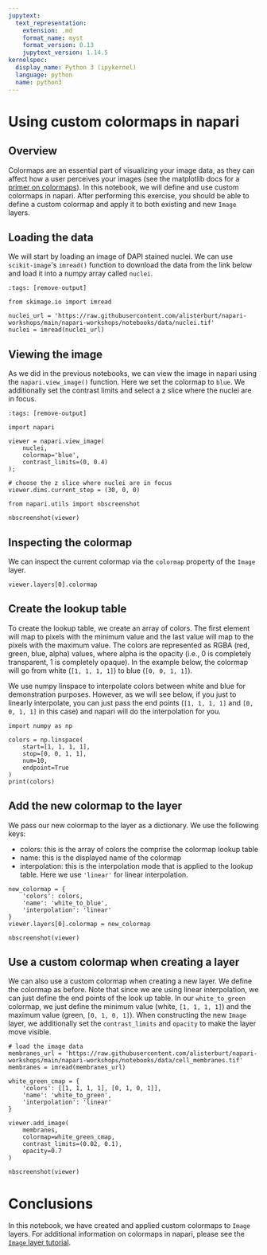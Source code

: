 ```yaml
---
jupytext:
  text_representation:
    extension: .md
    format_name: myst
    format_version: 0.13
    jupytext_version: 1.14.5
kernelspec:
  display_name: Python 3 (ipykernel)
  language: python
  name: python3
---
```


# Using custom colormaps in napari

## Overview
Colormaps are an essential part of visualizing your image data, as they can affect how a user perceives your images (see the matplotlib docs for a [primer on colormaps](https://matplotlib.org/stable/tutorials/colors/colormaps.html)). In this notebook, we will define and use custom colormaps in napari. After performing this exercise, you should be able to define a custom colormap and apply it to both existing and new `Image` layers.


## Loading the data

We will start by loading an image of DAPI stained nuclei. We can use `scikit-image`'s `imread()` function to download the data from the link below and load it into a numpy array called `nuclei`.

```{code-cell} ipython3
:tags: [remove-output]

from skimage.io import imread

nuclei_url = 'https://raw.githubusercontent.com/alisterburt/napari-workshops/main/napari-workshops/notebooks/data/nuclei.tif'
nuclei = imread(nuclei_url)
```

## Viewing the image

As we did in the previous notebooks, we can view the image in napari using the `napari.view_image()` function. Here we set the colormap to `blue`. We additionally set the contrast limits and select a z slice where the nuclei are in focus.

```{code-cell} ipython3
:tags: [remove-output]

import napari

viewer = napari.view_image(
    nuclei,
    colormap='blue',
    contrast_limits=(0, 0.4)
);

# choose the z slice where nuclei are in focus
viewer.dims.current_step = (30, 0, 0)
```

```{code-cell} ipython3
from napari.utils import nbscreenshot

nbscreenshot(viewer)
```

## Inspecting the colormap

We can inspect the current colormap via the `colormap` property of the `Image` layer.

```{code-cell} ipython3
viewer.layers[0].colormap
```

## Create the lookup table

To create the lookup table, we create an array of colors. The first element will map to pixels with the minimum value and the last value will map to the pixels with the maximum value. The colors are represented as RGBA (red, green, blue, alpha) values, where alpha is the opacity (i.e., 0 is completely transparent, 1 is completely opaque). In the example below, the colormap will go from white (`[1, 1, 1, 1]`) to blue (`[0, 0, 1, 1]`).

We use numpy linspace to interpolate colors between white and blue for demonstration purposes. However, as we will see below, if you just to linearly interpolate, you can just pass the end points (`[1, 1, 1, 1]` and `[0, 0, 1, 1]` in this case) and napari will do the interpolation for you.

```{code-cell} ipython3
import numpy as np

colors = np.linspace(
    start=[1, 1, 1, 1],
    stop=[0, 0, 1, 1],
    num=10,
    endpoint=True
)
print(colors)
```

## Add the new colormap to the layer

We pass our new colormap to the layer as a dictionary. We use the following keys:
- colors: this is the array of colors the comprise the colormap lookup table
- name: this is the displayed name of the colormap
- interpolation: this is the interpolation mode that is applied to the lookup table. Here we use `'linear'` for linear interpolation.

```{code-cell} ipython3
new_colormap = {
    'colors': colors,
    'name': 'white_to_blue',
    'interpolation': 'linear'
}
viewer.layers[0].colormap = new_colormap
```

```{code-cell} ipython3
nbscreenshot(viewer)
```

## Use a custom colormap when creating a layer

We can also use a custom colormap when creating a new layer. We define the colormap as before. Note that since we are using linear interpolation, we can just define the end points of the look up table. In our `white_to_green` colormap, we just define the minimum value (white, `[1, 1, 1, 1]`) and the maximum value (green, `[0, 1, 0, 1]`). When constructing the new `Image` layer, we additionally set the `contrast_limits` and `opacity` to make the layer move visible.

```{code-cell} ipython3
# load the image data
membranes_url = 'https://raw.githubusercontent.com/alisterburt/napari-workshops/main/napari-workshops/notebooks/data/cell_membranes.tif'
membranes = imread(membranes_url)
```

```{code-cell} ipython3
white_green_cmap = {
    'colors': [[1, 1, 1, 1], [0, 1, 0, 1]],
    'name': 'white_to_green',
    'interpolation': 'linear'
}

viewer.add_image(
    membranes,
    colormap=white_green_cmap,
    contrast_limits=(0.02, 0.1),
    opacity=0.7
)
```

```{code-cell} ipython3
nbscreenshot(viewer)
```

# Conclusions

In this notebook, we have created and applied custom colormaps to `Image` layers. For additional information on colormaps in napari, please see the [`Image` layer tutorial](https://napari.org/tutorials/fundamentals/image.html#working-with-colormaps).
